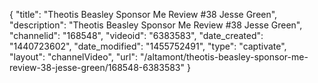 {
    "title": "Theotis Beasley Sponsor Me Review #38 Jesse Green",
    "description": "Theotis Beasley Sponsor Me Review #38 Jesse Green",
    "channelid": "168548",
    "videoid": "6383583",
    "date_created": "1440723602",
    "date_modified": "1455752491",
    "type": "captivate",
    "layout": "channelVideo",
    "url": "\/altamont\/theotis-beasley-sponsor-me-review-38-jesse-green\/168548-6383583"
}